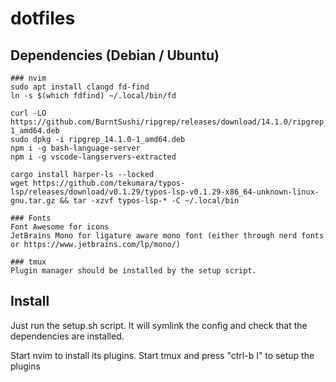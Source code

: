 # dotfiles

## Dependencies (Debian / Ubuntu)
````
### nvim
sudo apt install clangd fd-find
ln -s $(which fdfind) ~/.local/bin/fd

curl -LO https://github.com/BurntSushi/ripgrep/releases/download/14.1.0/ripgrep_14.1.0-1_amd64.deb
sudo dpkg -i ripgrep_14.1.0-1_amd64.deb
npm i -g bash-language-server
npm i -g vscode-langservers-extracted

cargo install harper-ls --locked
wget https://github.com/tekumara/typos-lsp/releases/download/v0.1.29/typos-lsp-v0.1.29-x86_64-unknown-linux-gnu.tar.gz && tar -xzvf typos-lsp-* -C ~/.local/bin

### Fonts
Font Awesome for icons
JetBrains Mono for ligature aware mono font (either through nerd fonts or https://www.jetbrains.com/lp/mono/)

### tmux
Plugin manager should be installed by the setup script.
````

## Install
Just run the setup.sh script. It will symlink the config and check that the dependencies are installed.

Start nvim to install its plugins.
Start tmux and press "ctrl-b I" to setup the plugins
